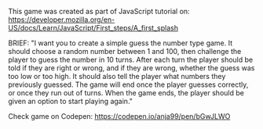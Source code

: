 This game was created as part of JavaScript tutorial on: https://developer.mozilla.org/en-US/docs/Learn/JavaScript/First_steps/A_first_splash

BRIEF: "I want you to create a simple guess the number type game. It should choose a random number between 1 and 100, then challenge the player to guess the number in 10 turns. After each turn the player should be told if they are right or wrong, and if they are wrong, whether the guess was too low or too high. It should also tell the player what numbers they previously guessed. The game will end once the player guesses correctly, or once they run out of turns. When the game ends, the player should be given an option to start playing again."

Check game on Codepen: https://codepen.io/anja99/pen/bGwJLWO
